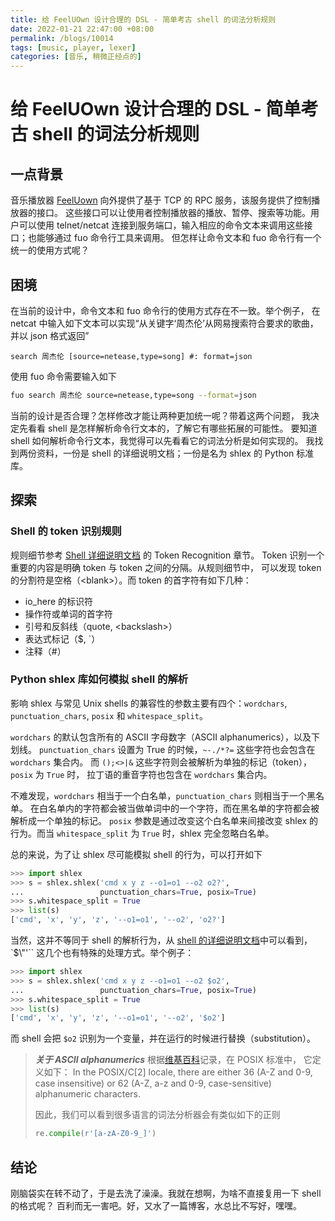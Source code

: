```yaml
---
title: 给 FeelUOwn 设计合理的 DSL - 简单考古 shell 的词法分析规则
date: 2022-01-21 22:47:00 +08:00
permalink: /blogs/10014
tags: [music, player, lexer]
categories: [音乐, 稍微正经点的]
---
```


# 给 FeelUOwn 设计合理的 DSL - 简单考古 shell 的词法分析规则

## 一点背景

音乐播放器 [FeelUown][feeluown] 向外提供了基于 TCP 的 RPC 服务，该服务提供了控制播放器的接口。
这些接口可以让使用者控制播放器的播放、暂停、搜索等功能。用户可以使用 telnet/netcat
连接到服务端口，输入相应的命令文本来调用这些接口；也能够通过 fuo 命令行工具来调用。
但怎样让命令文本和 fuo 命令行有一个统一的使用方式呢？

## 困境

在当前的设计中，命令文本和 fuo 命令行的使用方式存在不一致。举个例子，
在 netcat 中输入如下文本可以实现“从关键字‘周杰伦’从网易搜索符合要求的歌曲，并以 json 格式返回”
```
search 周杰伦 [source=netease,type=song] #: format=json
```
使用 fuo 命令需要输入如下
```sh
fuo search 周杰伦 source=netease,type=song --format=json
```

当前的设计是否合理？怎样修改才能让两种更加统一呢？带着这两个问题，
我决定先看看 shell 是怎样解析命令行文本的，了解它有哪些拓展的可能性。
要知道 shell 如何解析命令行文本，我觉得可以先看看它的词法分析是如何实现的。
我找到两份资料，一份是 shell 的详细说明文档；一份是名为 shlex 的 Python 标准库。

## 探索

### Shell 的 token 识别规则

规则细节参考 [Shell 详细说明文档][shell-spec] 的 Token Recognition 章节。
Token 识别一个重要的内容是明确 token 与 token 之间的分隔。从规则细节中，
可以发现 token 的分割符是空格（\<blank\>）。而 token 的首字符有如下几种：

- io_here 的标识符
- 操作符或单词的首字符
- 引号和反斜线（quote, \<backslash\>）
- 表达式标记（$, \`）
- 注释（\#）

### Python shlex 库如何模拟 shell 的解析

影响 shlex 与常见 Unix shells 的兼容性的参数主要有四个：`wordchars`, `punctuation_chars`,
`posix` 和 `whitespace_split`。

`wordchars` 的默认包含所有的 ASCII 字母数字（ASCII alphanumerics），以及下划线。
`punctuation_chars` 设置为 True 的时候，`~-./*?=` 这些字符也会包含在 `wordchars` 集合内。
而 `();<>|&` 这些字符则会被解析为单独的标记（token），`posix` 为 `True` 时，
拉丁语的重音字符也包含在 `wordchars` 集合内。

不难发现，`wordchars` 相当于一个白名单，`punctuation_chars` 则相当于一个黑名单。
在白名单内的字符都会被当做单词中的一个字符，而在黑名单的字符都会被解析成一个单独的标记。
`posix` 参数是通过改变这个白名单来间接改变 shlex 的行为。而当 `whitespace_split`
为 `True` 时，shlex 完全忽略白名单。

总的来说，为了让 shlex 尽可能模拟 shell 的行为，可以打开如下

```python
>>> import shlex
>>> s = shlex.shlex('cmd x y z --o1=o1 --o2 o2?',
...                 punctuation_chars=True, posix=True)
>>> s.whitespace_split = True
>>> list(s)
['cmd', 'x', 'y', 'z', '--o1=o1', '--o2', 'o2?']
```

当然，这并不等同于 shell 的解析行为，从 [shell 的详细说明文档][shell-spec]中可以看到，
`$\\"'\`` 这几个也有特殊的处理方式。举个例子：
```python
>>> import shlex
>>> s = shlex.shlex('cmd x y z --o1=o1 --o2 $o2',
...                 punctuation_chars=True, posix=True)
>>> s.whitespace_split = True
>>> list(s)
['cmd', 'x', 'y', 'z', '--o1=o1', '--o2', '$o2']
```

而 shell 会把 `$o2` 识别为一个变量，并在运行的时候进行替换（substitution）。

> **_关于 ASCII alphanumerics_** 根据[维基百科][Alphanumeric]记录，在 POSIX 标准中，
> 它定义如下：
> In the POSIX/C[2] locale, there are either 36 (A-Z and 0-9, case insensitive)
> or 62 (A-Z, a-z and 0-9, case-sensitive) alphanumeric characters.
>
> 因此，我们可以看到很多语言的词法分析器会有类似如下的正则
> ```python
> re.compile(r'[a-zA-Z0-9_]')
> ```

## 结论

刚脑袋实在转不动了，于是去洗了澡澡。我就在想啊，为啥不直接复用一下 shell 的格式呢？
百利而无一害吧。好，又水了一篇博客，水总比不写好，嘿嘿。

[Alphanumeric]: https://en.wikipedia.org/wiki/Alphanumericals
[shell-spec]: https://pubs.opengroup.org/onlinepubs/9699919799/utilities/V3_chap02.html
[feeluown]: https://github.com/feeluown/FeelUOwn
